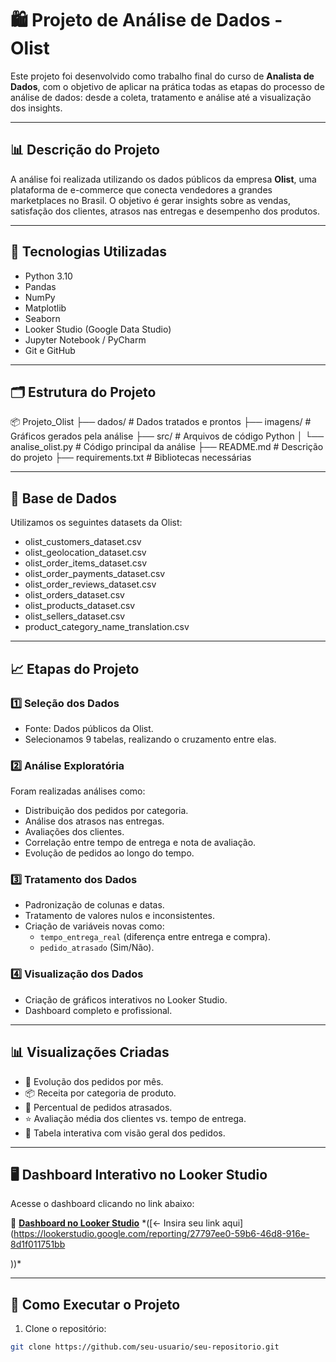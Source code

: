 # 🛍️ Projeto de Análise de Dados - Olist

Este projeto foi desenvolvido como trabalho final do curso de **Analista de Dados**, com o objetivo de aplicar na prática todas as etapas do processo de análise de dados: desde a coleta, tratamento e análise até a visualização dos insights.

---

## 📊 Descrição do Projeto

A análise foi realizada utilizando os dados públicos da empresa **Olist**, uma plataforma de e-commerce que conecta vendedores a grandes marketplaces no Brasil. O objetivo é gerar insights sobre as vendas, satisfação dos clientes, atrasos nas entregas e desempenho dos produtos.

---

## 🚀 Tecnologias Utilizadas

- Python 3.10
- Pandas
- NumPy
- Matplotlib
- Seaborn
- Looker Studio (Google Data Studio)
- Jupyter Notebook / PyCharm
- Git e GitHub

---

## 🗂️ Estrutura do Projeto

📦 Projeto_Olist
├── dados/ # Dados tratados e prontos
├── imagens/ # Gráficos gerados pela análise
├── src/ # Arquivos de código Python
│ └── analise_olist.py # Código principal da análise
├── README.md # Descrição do projeto
├── requirements.txt # Bibliotecas necessárias


---

## 🔗 Base de Dados

Utilizamos os seguintes datasets da Olist:

- olist_customers_dataset.csv
- olist_geolocation_dataset.csv
- olist_order_items_dataset.csv
- olist_order_payments_dataset.csv
- olist_order_reviews_dataset.csv
- olist_orders_dataset.csv
- olist_products_dataset.csv
- olist_sellers_dataset.csv
- product_category_name_translation.csv

---

## 📈 Etapas do Projeto

### 1️⃣ Seleção dos Dados
- Fonte: Dados públicos da Olist.
- Selecionamos 9 tabelas, realizando o cruzamento entre elas.

### 2️⃣ Análise Exploratória
Foram realizadas análises como:
- Distribuição dos pedidos por categoria.
- Análise dos atrasos nas entregas.
- Avaliações dos clientes.
- Correlação entre tempo de entrega e nota de avaliação.
- Evolução de pedidos ao longo do tempo.

### 3️⃣ Tratamento dos Dados
- Padronização de colunas e datas.
- Tratamento de valores nulos e inconsistentes.
- Criação de variáveis novas como:
  - `tempo_entrega_real` (diferença entre entrega e compra).
  - `pedido_atrasado` (Sim/Não).

### 4️⃣ Visualização dos Dados
- Criação de gráficos interativos no Looker Studio.
- Dashboard completo e profissional.

---

## 📊 Visualizações Criadas

- 📅 Evolução dos pedidos por mês.
- 📦 Receita por categoria de produto.
- 🚚 Percentual de pedidos atrasados.
- ⭐ Avaliação média dos clientes vs. tempo de entrega.
- 📜 Tabela interativa com visão geral dos pedidos.

---

## 🖥️ Dashboard Interativo no Looker Studio

Acesse o dashboard clicando no link abaixo:

🔗 [**Dashboard no Looker Studio**](#) *([← Insira seu link aqui](https://lookerstudio.google.com/reporting/27797ee0-59b6-46d8-916e-8d1f011751bb

))*

---

## 🏁 Como Executar o Projeto

1. Clone o repositório:
```bash
git clone https://github.com/seu-usuario/seu-repositorio.git
